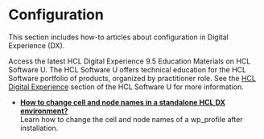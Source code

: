 # Configuration

This section includes how-to articles about configuration in Digital Experience (DX).

Access the latest HCL Digital Experience 9.5 Education Materials on HCL Software U. The HCL Software U offers technical education for the HCL Software portfolio of products, organized by practitioner role. See the [HCL Digital Experience](https://hclsoftwareu.hcltechsw.com/) section of the HCL Software U for more information.

- **[How to change cell and node names in a standalone HCL DX environment?  ](ChangeCellandNodeName.md)**  
Learn how to change the cell and node names of a wp_profile after installation.

